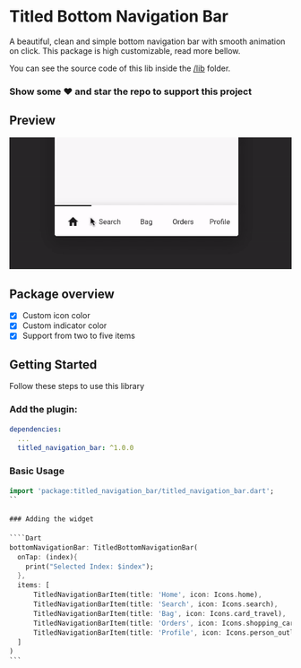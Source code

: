 # Titled Bottom Navigation Bar

A beautiful, clean and simple bottom navigation bar with smooth animation on click. This package is high customizable, read more bellow.


You can see the source code of this lib inside the [/lib](https://github.com/pedromassango/titled_navigation_bar/tree/master/lib) folder.

### Show some :heart: and star the repo to support this project

## Preview

![Example Gif](screenshots/preview.gif "TitledNavigationBar")

## Package overview

- [x] Custom icon color
- [x] Custom indicator color
- [x] Support from two to five items

## Getting Started
Follow these steps to use this library

### Add the plugin:

```yaml
dependencies:
  ...
  titled_navigation_bar: ^1.0.0
```

### Basic Usage

````Dart
import 'package:titled_navigation_bar/titled_navigation_bar.dart';
``

### Adding the widget

````Dart
bottomNavigationBar: TitledBottomNavigationBar(
  onTap: (index){
    print("Selected Index: $index");
  },
  items: [
      TitledNavigationBarItem(title: 'Home', icon: Icons.home),
      TitledNavigationBarItem(title: 'Search', icon: Icons.search),
      TitledNavigationBarItem(title: 'Bag', icon: Icons.card_travel),
      TitledNavigationBarItem(title: 'Orders', icon: Icons.shopping_cart),
      TitledNavigationBarItem(title: 'Profile', icon: Icons.person_outline),
  ]
)
```
